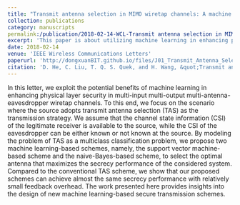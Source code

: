 ```yaml
---
title: "Transmit antenna selection in MIMO wiretap channels: A machine learning approach"
collection: publications
category: manuscripts
permalink:/publication/2018-02-14-WCL-Transmit antenna selection in MIMO wiretap channels: A machine learning approach-number-1
excerpt: 'This paper is about utilizing machine learning in enhancing physical layer security in multi-input multi-output multi-antenna-eavesdropper wiretap channels.'
date: 2018-02-14
venue: 'IEEE Wireless Communications Letters'
paperurl: 'http://dongxuanBIT.github.io/files/J01_Transmit_Antenna_Selection_in_MIMO_Wiretap_Channels_A_Machine_Learning_Approach.pdf'
citation: 'D. He, C. Liu, T. Q. S. Quek, and H. Wang, &quot;Transmit antenna selection in MIMO wiretap channels: A machine learning approach,&quot; <i>IEEE Wireless Commun. Lett.</i>, vol. 7, no. 4, pp. 634–637, Aug. 2018.'
---
```


In this letter, we exploit the potential benefits of machine learning in enhancing physical layer security in multi-input multi-output multi-antenna-eavesdropper wiretap channels. To this end, we focus on the scenario where the source adopts transmit antenna selection (TAS) as the transmission strategy. We assume that the channel state information (CSI) of the legitimate receiver is available to the source, while the CSI of the eavesdropper can be either known or not known at the source. By modeling the problem of TAS as a multiclass classification problem, we propose two machine learning-based schemes, namely, the support vector machine-based scheme and the naive-Bayes-based scheme, to select the optimal antenna that maximizes the secrecy performance of the considered system. Compared to the conventional TAS scheme, we show that our proposed schemes can achieve almost the same secrecy performance with relatively small feedback overhead. The work presented here provides insights into the design of new machine learning-based secure transmission schemes.